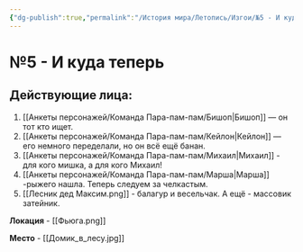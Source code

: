 ```yaml
---
{"dg-publish":true,"permalink":"/История мира/Летопись/Изгои/№5 - И куда теперь/","noteIcon":"","created":"2025-09-03T08:42:17.371+03:00","updated":"2025-09-03T08:46:08.968+03:00"}
---
```


# №5 - И куда теперь
## Действующие лица:
1. [[Анкеты персонажей/Команда Пара-пам-пам/Бишоп\|Бишоп]] — он тот кто ищет.
2. [[Анкеты персонажей/Команда Пара-пам-пам/Кейлон\|Кейлон]] — его немного переделали, но он всё ещё банан.
3. [[Анкеты персонажей/Команда Пара-пам-пам/Михаил\|Михаил]] - для кого мишка, а для кого Михаил!
4. [[Анкеты персонажей/Команда Пара-пам-пам/Марша\|Марша]] -рыжего нашла. Теперь следуем за челкастым.
5. [[Лесник дед Максим.png]] - балагур и весельчак. А ещё - массовик затейник. 


**Локация** - [[Фьюга.png]] 

**Место** - [[Домик_в_лесу.jpg]]



